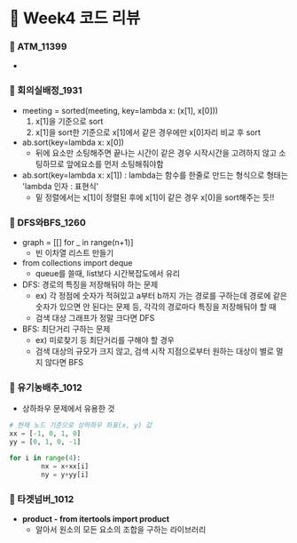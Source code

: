 # :pencil: Week4 코드 리뷰

### :round_pushpin: ATM_11399

- 



### :round_pushpin: 회의실배정_1931

- meeting = sorted(meeting, key=lambda x: (x[1], x[0]))
  1. x[1]을 기준으로 sort
  2. x[1]을 sort한 기준으로 x[1]에서 같은 경우에만 x[0]자리 비교 후 sort
- ab.sort(key=lambda x: x[0])
  - 뒤에 요소만 소팅해주면 끝나는 시간이 같은 경우 시작시간을 고려하지 않고 소팅하므로 앞에요소를 먼저 소팅해줘야함
- ab.sort(key=lambda x: x[1]) : lambda는 함수를 한줄로 만드는 형식으로 형태는 'lambda 인자 : 표현식'
  - 밑 정렬에서는 x[1]이 정렬된 후에 x[1]이 같은 경우 x[0]을 sort해주는 듯!!



### :round_pushpin: DFS와BFS_1260

- graph = [[] for _ in range(n+1)]
  - 빈 이차열 리스트 만들기
- from collections import deque
  - queue를 쓸때, list보다 시간복잡도에서 유리
- DFS: 경로의 특징을 저장해둬야 하는 문제
  - ex) 각 정점에 숫자가 적혀있고 a부터 b까지 가는 경로를 구하는데 경로에 같은 숫자가 있으면 안 된다는 문제 등, 각각의 경로마다 특징을 저장해둬야 할 때
  - 검색 대상 그래프가 정말 크다면 DFS
- BFS: 최단거리 구하는 문제
  - ex) 미로찾기 등 최단거리를 구해야 할 경우
  - 검색 대상의 규모가 크지 않고, 검색 시작 지점으로부터 원하는 대상이 별로 멀지 않다면 BFS



### :round_pushpin:  유기농배추_1012

- 상하좌우 문제에서 유용한 것

```python
# 현재 노드 기준으로 상하좌우 좌표(x, y) 값
xx = [-1, 0, 1, 0]
yy = [0, 1, 0, -1]

for i in range(4):
        nx = x+xx[i]
        ny = y+yy[i]
```



### :round_pushpin:  타겟넘버_1012

- **product - from itertools import product**
  - 알아서 원소의 모든 요소의 조합을 구하는 라이브러리